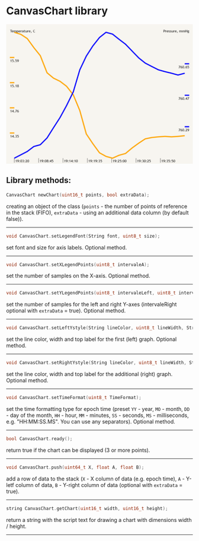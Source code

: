 # CanvasChart library

![main](image.png)

## Library methods:
```C++
CanvasChart newChart(uint16_t points, bool extraData);
```
creating an object of the class 
(`points` - the number of points of reference in the stack (FIFO), `extraData` - using an additional data column (by default false)).
____
```C++
void CanvasChart.setLegendFont(String font, uint8_t size);
```
set font and size for axis labels. Optional method.
____
```C++
void CanvasChart.setXLegendPoints(uint8_t intervaleA);
```
set the number of samples on the X-axis. Optional method.
____
```C++
void CanvasChart.setYLegendPoints(uint8_t intervaleLeft, uint8_t intervaleRight); 
```
set the number of samples for the left and right Y-axes (intervaleRight optional with `extraData` = true). Optional method.
____
```C++
void CanvasChart.setLeftYstyle(String lineColor, uint8_t lineWidth, String label);
```
set the line color, width and top label for the first (left) graph. Optional method.
____
```C++
void CanvasChart.setRightYstyle(String lineColor, uint8_t lineWidth, String label);
```
set the line color, width and top label for the additional (right) graph. Optional method.
____
```C++
void CanvasChart.setTimeFormat(uint8_t TimeFormat);
```
set the time formatting type for epoch time
(preset `YY` - year, `MO` - month, `DD` - day of the month, `HH` -  hour, `MM` - minutes, `SS` - seconds, `MS` - milliseconds, e.g. "HH:MM:SS.MS". 
You can use any separators). Optional method.
____
```C++
bool CanvasChart.ready();
```
return true if the chart can be displayed (3 or more points).
____
```C++
void CanvasChart.push(uint64_t X, float A, float B);
```
add a row of data to the stack (`X` - X column of data (e.g. epoch time), `A` - Y-letf column of data, `B` - Y-right column of data (optional with `extraData` = true).
____
```C++
string CanvasChart.getChart(uint16_t width, uint16_t height);
```
return a string with the script text for drawing a chart with dimensions width / height.
____